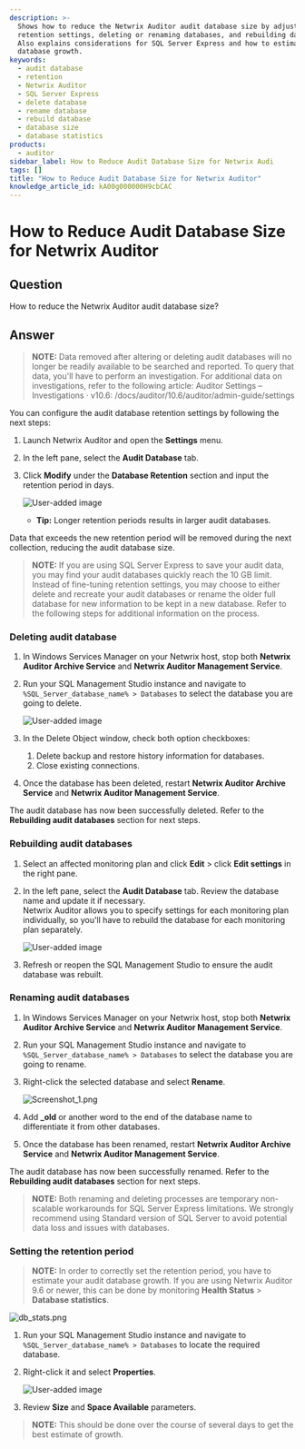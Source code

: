 ```yaml
---
description: >-
  Shows how to reduce the Netwrix Auditor audit database size by adjusting
  retention settings, deleting or renaming databases, and rebuilding databases.
  Also explains considerations for SQL Server Express and how to estimate
  database growth.
keywords:
  - audit database
  - retention
  - Netwrix Auditor
  - SQL Server Express
  - delete database
  - rename database
  - rebuild database
  - database size
  - database statistics
products:
  - auditor
sidebar_label: How to Reduce Audit Database Size for Netwrix Audi
tags: []
title: "How to Reduce Audit Database Size for Netwrix Auditor"
knowledge_article_id: kA00g000000H9cbCAC
---
```


# How to Reduce Audit Database Size for Netwrix Auditor

## Question

How to reduce the Netwrix Auditor audit database size?

## Answer

> **NOTE:** Data removed after altering or deleting audit databases will no longer be readily available to be searched and reported. To query that data, you'll have to perform an investigation. For additional data on investigations, refer to the following article: Auditor Settings – Investigations · v10.6: /docs/auditor/10.6/auditor/admin-guide/settings

You can configure the audit database retention settings by following the next steps:

1. Launch Netwrix Auditor and open the **Settings** menu.
2. In the left pane, select the **Audit Database** tab.
3. Click **Modify** under the **Database Retention** section and input the retention period in days.

   ![User-added image](images/ka04u00000117bz_0EM0g000000hGVv.png)

   - **Tip:** Longer retention periods results in larger audit databases.

Data that exceeds the new retention period will be removed during the next collection, reducing the audit database size.

> **NOTE:** If you are using SQL Server Express to save your audit data, you may find your audit databases quickly reach the 10 GB limit. Instead of fine-tuning retention settings, you may choose to either delete and recreate your audit databases or rename the older full database for new information to be kept in a new database. Refer to the following steps for additional information on the process.

### Deleting audit database

1. In Windows Services Manager on your Netwrix host, stop both **Netwrix Auditor Archive Service** and **Netwrix Auditor Management Service**.
2. Run your SQL Management Studio instance and navigate to ` %SQL_Server_database_name% > Databases` to select the database you are going to delete.

   ![User-added image](images/ka04u00000117bz_0EM70000000QIPr.png)

3. In the Delete Object window, check both option checkboxes:
   1. Delete backup and restore history information for databases.
   2. Close existing connections.
4. Once the database has been deleted, restart **Netwrix Auditor Archive Service** and **Netwrix Auditor Management Service**.

The audit database has now been successfully deleted. Refer to the **Rebuilding audit databases** section for next steps.

### Rebuilding audit databases

1. Select an affected monitoring plan and click **Edit** > click **Edit settings** in the right pane.
2. In the left pane, select the **Audit Database** tab. Review the database name and update it if necessary.  
   Netwrix Auditor allows you to specify settings for each monitoring plan individually, so you'll have to rebuild the database for each monitoring plan separately.

   ![User-added image](images/ka04u00000117bz_0EM0g000000hGWo.png)

3. Refresh or reopen the SQL Management Studio to ensure the audit database was rebuilt.

### Renaming audit databases

1. In Windows Services Manager on your Netwrix host, stop both **Netwrix Auditor Archive Service** and **Netwrix Auditor Management Service**.
2. Run your SQL Management Studio instance and navigate to ` %SQL_Server_database_name% > Databases` to select the database you are going to rename.
3. Right-click the selected database and select **Rename**.

   ![Screenshot_1.png](images/ka04u00000117bz_0EM4u000004dCnj.png)

4. Add **_old** or another word to the end of the database name to differentiate it from other databases.
5. Once the database has been renamed, restart **Netwrix Auditor Archive Service** and **Netwrix Auditor Management Service**.

The audit database has now been successfully renamed. Refer to the **Rebuilding audit databases** section for next steps.

> **NOTE:** Both renaming and deleting processes are temporary non-scalable workarounds for SQL Server Express limitations. We strongly recommend using Standard version of SQL Server to avoid potential data loss and issues with databases.

### Setting the retention period

> **NOTE:** In order to correctly set the retention period, you have to estimate your audit database growth. If you are using Netwrix Auditor 9.6 or newer, this can be done by monitoring **Health Status** > **Database statistics**.

![db_stats.png](images/ka04u00000117bz_0EM4u000008LKwz.png)

1. Run your SQL Management Studio instance and navigate to ` %SQL_Server_database_name% > Databases` to locate the required database.
2. Right-click it and select **Properties**.

   ![User-added image](images/ka04u00000117bz_0EM70000000QIQN.png)

3. Review **Size** and **Space Available** parameters.

> **NOTE:** This should be done over the course of several days to get the best estimate of growth.
